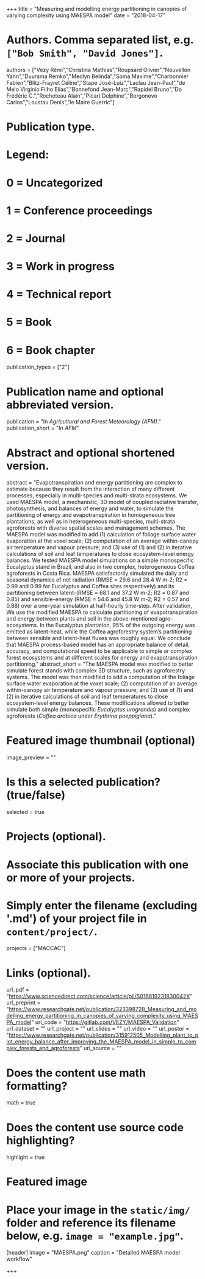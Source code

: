 +++
title = "Measuring and modelling energy partitioning in canopies of varying complexity using MAESPA model"
date = "2018-04-17"

# Authors. Comma separated list, e.g. `["Bob Smith", "David Jones"]`.
authors = ["Vezy Rémi","Christina Mathias","Roupsard Olivier","Nouvellon Yann","Duursma Remko","Medlyn Belinda","Soma Maxime","Charbonnier Fabien","Blitz-Frayret Céline","Stape José-Luiz","Laclau Jean-Paul","de Melo Virginio Filho Elias","Bonnefond Jean-Marc","Rapidel Bruno","Do Frédéric C.","Rocheteau Alain","Picart Delphine","Borgonovo Carlos","Loustau Denis","le Maire Guerric"]

# Publication type.
# Legend:
# 0 = Uncategorized
# 1 = Conference proceedings
# 2 = Journal
# 3 = Work in progress
# 4 = Technical report
# 5 = Book
# 6 = Book chapter
publication_types = ["2"]

# Publication name and optional abbreviated version.
publication = "In *Agricultural and Forest Meteorology (AFM)*."
publication_short = "In *AFM*"

# Abstract and optional shortened version.
abstract = "Evapotranspiration and energy partitioning are complex to estimate because they result from the interaction of many different processes, especially in multi-species and multi-strata ecosystems. We used MAESPA model, a mechanistic, 3D model of coupled radiative transfer, photosynthesis, and balances of energy and water, to simulate the partitioning of energy and evapotranspiration in homogeneous tree plantations, as well as in heterogeneous multi-species, multi-strata agroforests with diverse spatial scales and management schemes. The MAESPA model was modified to add (1) calculation of foliage surface water evaporation at the voxel scale; (2) computation of an average within-canopy air temperature and vapour pressure; and (3) use of (1) and (2) in iterative calculations of soil and leaf temperatures to close ecosystem-level energy balances. We tested MAESPA model simulations on a simple monospecific Eucalyptus stand in Brazil, and also in two complex, heterogeneous Coffea agroforests in Costa Rica. MAESPA satisfactorily simulated the daily and seasonal dynamics of net radiation (RMSE = 29.6 and 28.4 W m-2; R2 = 0.99 and 0.99 for Eucalyptus and Coffea sites respectively) and its partitioning between latent-(RMSE = 68.1 and 37.2 W m-2; R2 = 0.87 and 0.85) and sensible-energy (RMSE = 54.6 and 45.8 W m-2; R2 = 0.57 and 0.88) over a one-year simulation at half-hourly time-step. After validation, We use the modified MAESPA to calculate partitioning of evapotranspiration and energy between plants and soil in the above-mentioned agro-ecosystems. In the Eucalyptus plantation, 95% of the outgoing energy was emitted as latent-heat, while the Coffea agroforestry system’s partitioning between sensible and latent-heat fluxes was roughly equal. We conclude that MAESPA process-based model has an appropriate balance of detail, accuracy, and computational speed to be applicable to simple or complex forest ecosystems and at different scales for energy and evapotranspiration partitioning."
abstract_short = "The MAESPA model was modified to better simulate forest stands with complex 3D structure, such as agroforestry systems. The model was then modified to add a computation of the foliage surface water evaporation at the voxel scale; (2) computation of an average within-canopy air temperature and vapour pressure; and (3) use of (1) and (2) in iterative calculations of soil and leaf temperatures to close ecosystem-level energy balances. These modifications allowed to better simulate both simple (monospecific *Eucalyptus urograndis*) and complex agroforests (*Coffea arabica* under *Erythrina poeppigiana*)."

# Featured image thumbnail (optional)
image_preview = ""

# Is this a selected publication? (true/false)
selected = true

# Projects (optional).
#   Associate this publication with one or more of your projects.
#   Simply enter the filename (excluding '.md') of your project file in `content/project/`.
projects = ["MACCAC"]

# Links (optional).
url_pdf = "https://www.sciencedirect.com/science/article/pii/S016819231830042X"
url_preprint = "https://www.researchgate.net/publication/323398728_Measuring_and_modelling_energy_partitioning_in_canopies_of_varying_complexity_using_MAESPA_model"
url_code = "https://gitlab.com/VEZY/MAESPA_Validation"
url_dataset = ""
url_project = ""
url_slides = ""
url_video = ""
url_poster = "https://www.researchgate.net/publication/315912505_Modelling_plant_to_plot_energy_balance_after_improving_the_MAESPA_model_in_simple_to_complex_forests_and_agroforests"
url_source = ""

# Does the content use math formatting?
math = true

# Does the content use source code highlighting?
highlight = true

# Featured image
# Place your image in the `static/img/` folder and reference its filename below, e.g. `image = "example.jpg"`.
[header]
image = "MAESPA.png"
caption = "Detailed MAESPA model workflow"

+++
